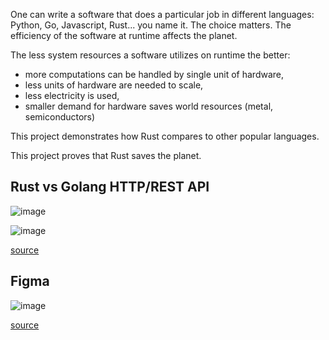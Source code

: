 One can write a software that does a particular job in different languages: Python, Go, Javascript, Rust... you name it. The choice matters. The efficiency of the software at runtime affects the planet. 

The less system resources a software utilizes on runtime the better:

* more computations can be handled by single unit of hardware,
* less units of hardware are needed to scale,
* less electricity is used,
* smaller demand for hardware saves world resources (metal, semiconductors)

This project demonstrates how Rust compares to other popular languages.

This project proves that Rust saves the planet.

## Rust vs Golang HTTP/REST API

![image](https://user-images.githubusercontent.com/124928674/218179634-a4ec21f1-171e-4c12-99f4-99b6f14c9e5b.png)

![image](https://user-images.githubusercontent.com/124928674/218179693-3f2d874b-f964-4cde-a532-98a159256440.png)

[source](https://www.youtube.com/watch?v=QWLyIBkBrl0)

## Figma

![image](https://user-images.githubusercontent.com/124928674/218179282-b194304e-579a-4f67-a55c-4c0c6ee2ce98.png)

[source](https://www.figma.com/blog/rust-in-production-at-figma/)
